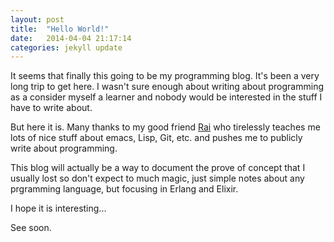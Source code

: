 ```yaml
---
layout: post
title:  "Hello World!"
date:   2014-04-04 21:17:14
categories: jekyll update
---
```


It seems that finally this going to be my programming blog. It's been a very long trip to get here. I wasn't
sure enough about writing about programming as a consider myself a learner and nobody would be interested
in the stuff I have to write about.

But here it is. Many thanks to my good friend [Rai][Rai] who tirelessly
teaches me lots of nice stuff about emacs, Lisp, Git, etc. and pushes me to publicly write about programming.

This blog will actually be a way to document the prove of concept that I usually lost so don't expect
to much magic, just simple notes about any prgramming language, but focusing in Erlang and Elixir.

I hope it is interesting...

See soon.

[Rai]: http://puntoblogspot.blogspot.com.es
